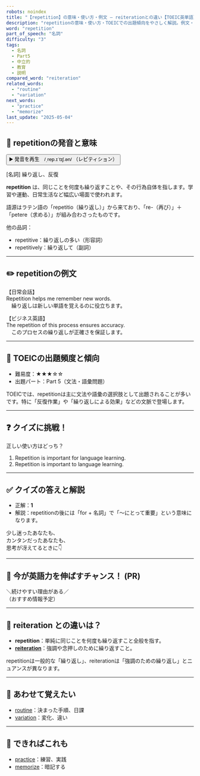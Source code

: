 ```yaml
---
robots: noindex
title: "【repetition】の意味・使い方・例文 ― reiterationとの違い【TOEIC英単語】"
description: "repetitionの意味・使い方・TOEICでの出題傾向をやさしく解説。例文・クイズ付きでreiterationとの違いもわかりやすく学べます。"
word: "repetition"
part_of_speech: "名詞"
difficulty: "3"
tags:
  - 名詞
  - Part5
  - 中立的
  - 教育
  - 説明
compared_word: "reiteration"
related_words:
  - "routine"
  - "variation"
next_words:
  - "practice"
  - "memorize"
last_update: "2025-05-04"
---
```


## 🔰 repetitionの発音と意味

<button class="play-audio" onclick="playTTS('repetition')">
  <span class="play-audio-main">
    ▶️ 発音を再生　/ˌrep.ɪˈtɪʃ.ən/
  </span>
  <span class="play-audio-sub">
    （レピティション）
  </span>
</button>

[名詞] 繰り返し、反復

**repetition** は、同じことを何度も繰り返すことや、その行為自体を指します。学習や運動、日常生活など幅広い場面で使われます。

語源はラテン語の「repetitio（繰り返し）」から来ており、「re-（再び）」＋「petere（求める）」が組み合わさったものです。

他の品詞：  
- repetitive：繰り返しの多い（形容詞）
- repetitively：繰り返して（副詞）

---

## ✏️ repetitionの例文

【日常会話】  
Repetition helps me remember new words.  
　繰り返しは新しい単語を覚えるのに役立ちます。

【ビジネス英語】  
The repetition of this process ensures accuracy.  
　このプロセスの繰り返しが正確さを保証します。

---

## 🎯 TOEICの出題頻度と傾向

- 難易度：★★★☆☆
- 出題パート：Part 5（文法・語彙問題）

TOEICでは、repetitionは主に文法や語彙の選択肢として出題されることが多いです。特に「反復作業」や「繰り返しによる効果」などの文脈で登場します。

---

## ❓ クイズに挑戦！

正しい使い方はどっち？

1. Repetition is important for language learning.  
2. Repetition is important to language learning.

---

## ✅ クイズの答えと解説

- 正解：**1**
- 解説：repetitionの後には「for + 名詞」で「～にとって重要」という意味になります。

少し迷ったあなたも、  
カンタンだったあなたも、  
思考が冴えてるときに👇️

---

## 🚀 今が英語力を伸ばすチャンス！ (PR)

<div class="info-center">
＼続けやすい理由がある／<br>  
（おすすめ情報予定）
</div>

---

## 🤔  reiteration との違いは？

- **repetition**：単純に同じことを何度も繰り返すこと全般を指す。
- **[reiteration](/reiteration)**：強調や念押しのために繰り返すこと。

repetitionは一般的な「繰り返し」、reiterationは「強調のための繰り返し」とニュアンスが異なります。

---

## 🧩 あわせて覚えたい

- [routine](/routine)：決まった手順、日課
- [variation](/variation)：変化、違い

---

## 📖 できればこれも

- [practice](/practice)：練習、実践
- [memorize](/memorize)：暗記する

<!-- cvid: aid15_bid49 -->
